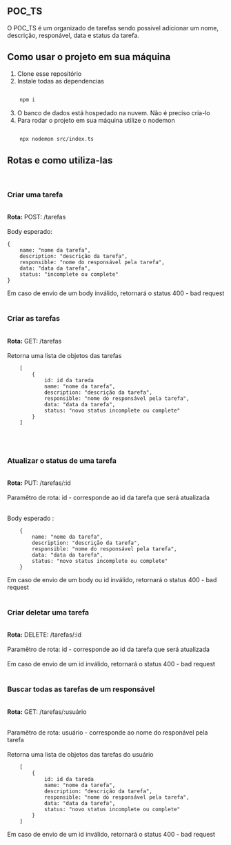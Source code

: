 ## POC_TS 

O POC_TS é um organizado de tarefas sendo possivel adicionar um nome, descrição, responável, data e status da tarefa.

## Como usar o projeto em sua máquina

1. Clone esse repositório
2. Instale todas as dependencias

```bash

    npm i

```

3. O banco de dados está hospedado na nuvem. Não é preciso cria-lo
4. Para rodar o projeto em sua máquina utilize o nodemon

```bash

    npx nodemon src/index.ts

```

## Rotas e como utiliza-las
<br>

<h3>Criar uma tarefa</h3> 
<br>
<strong>Rota:</strong> POST: /tarefas
<br><br>
Body esperado:

```
{
    name: "nome da tarefa",
    description: "descrição da tarefa",
    responsible: "nome do responsável pela tarefa",
    data: "data da tarefa",
    status: "incomplete ou complete"
}
```

Em caso de envio de um body inválido, retornará o status 400 - bad request
<br><br>
<h3>Criar as tarefas</h3> 
<br>
<strong>Rota:</strong> GET: /tarefas
<br><br>
Retorna uma lista de objetos das tarefas

```
    [
        {
            id: id da tareda
            name: "nome da tarefa",
            description: "descrição da tarefa",
            responsible: "nome do responsável pela tarefa",
            data: "data da tarefa",
            status: "novo status incomplete ou complete"
        }
    ]  
``` 
<br><br>
<h3>Atualizar o status de uma tarefa</h3> 
<br>
<strong>Rota:</strong> PUT: /tarefas/:id
<br><br>
Paramêtro de rota: id - corresponde ao id da tarefa que será atualizada
<br><br>

Body esperado :

```
    {
        name: "nome da tarefa",
        description: "descrição da tarefa",
        responsible: "nome do responsável pela tarefa",
        data: "data da tarefa",
        status: "novo status incomplete ou complete"
    }
```

Em caso de envio de um body ou id inválido, retornará o status 400 - bad request
<br><br>
<h3>Criar deletar uma tarefa</h3> 
<br>
<strong>Rota:</strong> DELETE: /tarefas/:id
<br><br>
Paramêtro de rota: id - corresponde ao id da tarefa que será atualizada
<br><br>
Em caso de envio de um id inválido, retornará o status 400 - bad request
<br><br>
<h3>Buscar todas as tarefas de um responsável</h3> 
<br>
<strong>Rota:</strong> GET: /tarefas/:usuário
<br><br>

Paramêtro de rota: usuário - corresponde ao nome do responável pela tarefa <br><br>
Retorna uma lista de objetos das tarefas do usuário

```
    [
        {
            id: id da tareda
            name: "nome da tarefa",
            description: "descrição da tarefa",
            responsible: "nome do responsável pela tarefa",
            data: "data da tarefa",
            status: "novo status incomplete ou complete"
        }
    ]
```

Em caso de envio de um id inválido, retornará o status 400 - bad request